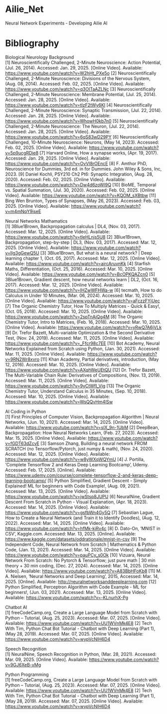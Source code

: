 # Ailie_Net
Neural Network Experiments - Developing Ailie AI


# Bibliography
Biological Neurology Background\
[1] Neuroscientifically Challenged, 2-Minute Neuroscience: Action Potential, (Jul. 26, 2014). Accessed: Jan. 29, 2025. [Online Video]. Available: https://www.youtube.com/watch?v=W2hHt_PXe5o
[2] Neuroscientifically Challenged, 2-Minute Neuroscience: Divisions of the Nervous System, (Aug. 08, 2014). Accessed: Feb. 02, 2025. [Online Video]. Available: https://www.youtube.com/watch?v=q3OITaAZLNc
[3] Neuroscientifically Challenged, 2-Minute Neuroscience: Membrane Potential, (Jul. 25, 2014). Accessed: Jan. 28, 2025. [Online Video]. Available: https://www.youtube.com/watch?v=tIzF2tWy6KI
[4] Neuroscientifically Challenged, 2-Minute Neuroscience: Synaptic Transmission, (Jul. 22, 2014). Accessed: Jan. 28, 2025. [Online Video]. Available: https://www.youtube.com/watch?v=WhowH0kb7n0
[5] Neuroscientifically Challenged, 2-Minute Neuroscience: The Neuron, (Jul. 22, 2014). Accessed: Jan. 28, 2025. [Online Video]. Available: https://www.youtube.com/watch?v=6qS83wD29PY
[6] Neuroscientifically Challenged, 10-Minute Neuroscience: Neurons, (May 14, 2023). Accessed: Feb. 02, 2025. [Online Video]. Available: https://www.youtube.com/watch?v=5p9ucgRDie8
[7] Harvard Online, How a synapse works, (Apr. 19, 2017). Accessed: Jan. 29, 2025. [Online Video]. Available: https://www.youtube.com/watch?v=OvVl8rOEncE
[8] F. Amthor PhD, Neuroscience for Dummies, 3rd ed. in for Dummies. John Wiley & Sons, Inc, 2023.
[9] Daniel Kochli, PSY210 Ch2 Pt6: Synaptic Integration, (Aug. 28, 2020). Accessed: Feb. 02, 2025. [Online Video]. Available: https://www.youtube.com/watch?v=Dw4d6zoWl9Q
[10] BioME, Temporal vs. Spatial Summation, (Jul. 30, 2020). Accessed: Feb. 02, 2025. [Online Video]. Available: https://www.youtube.com/watch?v=KQOM_sXBtbw
[11] Bing Wen Brunton, Types of Synapses, (May 26, 2023). Accessed: Feb. 03, 2025. [Online Video]. Available: https://www.youtube.com/watch?v=m4mNqY9iseE

Neural Networks Mathamatics\
[1] 3Blue1Brown, Backpropagation calculus | DL4, (Nov. 03, 2017). Accessed: Mar. 12, 2025. [Online Video]. Available: https://www.youtube.com/watch?v=tIeHLnjs5U8
[2] 3Blue1Brown, Backpropagation, step-by-step | DL3, (Nov. 03, 2017). Accessed: Mar. 12, 2025. [Online Video]. Available: https://www.youtube.com/watch?v=Ilg3gGewQ5U
[3] 3Blue1Brown, But what is a neural network? | Deep learning chapter 1, (Oct. 05, 2017). Accessed: Mar. 12, 2025. [Online Video]. Available: https://www.youtube.com/watch?v=aircAruvnKk
[4] Starfish Maths, Differentiation, (Oct. 25, 2016). Accessed: Mar. 10, 2025. [Online Video]. Available: https://www.youtube.com/watch?v=BcOPKQAZcn0
[5] 3Blue1Brown, Gradient descent, how neural networks learn | DL2, (Oct. 16, 2017). Accessed: Mar. 12, 2025. [Online Video]. Available: https://www.youtube.com/watch?v=IHZwWFHWa-w
[6] tecmath, How to do Calculus in Under 10 Minutes, (Mar. 06, 2024). Accessed: Mar. 10, 2025. [Online Video]. Available: https://www.youtube.com/watch?v=aFczzFYjUec
[7] The Organic Chemistry Tutor, How To Multiply Matrices - Quick & Easy!, (Oct. 05, 2018). Accessed: Mar. 10, 2025. [Online Video]. Available: https://www.youtube.com/watch?v=2spTnAiQg4M
[8] The Organic Chemistry Tutor, Intro to Matrices, (Feb. 16, 2018). Accessed: Mar. 10, 2025. [Online Video]. Available: https://www.youtube.com/watch?v=yRwQ7A6jVLk
[9] Dr. Trefor Bazett, Multi-variable Optimization & the Second Derivative Test, (Nov. 24, 2019). Accessed: Mar. 11, 2025. [Online Video]. Available: https://www.youtube.com/watch?v=_Ffcr98c7EE
[10] Bot Academy, Neural Networks Explained from Scratch using Python, (Jan. 30, 2021). Accessed: Mar. 11, 2025. [Online Video]. Available: https://www.youtube.com/watch?v=9RN2Wr8xvro
[11] Khan Academy, Partial derivatives, introduction, (May 12, 2016). Accessed: Mar. 10, 2025. [Online Video]. Available: https://www.youtube.com/watch?v=AXqhWeUEtQU
[12] Dr. Trefor Bazett, The Multi-Variable Chain Rule: Derivatives of Compositions, (Nov. 13, 2019). Accessed: Mar. 11, 2025. [Online Video]. Available: https://www.youtube.com/watch?v=9yCtWfI_Vjg
[13] The Organic Chemistry Tutor, Understand Calculus in 35 Minutes, (Sep. 10, 2018). Accessed: Mar. 10, 2025. [Online Video]. Available: https://www.youtube.com/watch?v=WsQQvHm4lSw

AI Coding in Python\
[1] First Principles of Computer Vision, Backpropagation Algorithm | Neural Networks, (Jun. 10, 2021). Accessed: Mar. 14, 2025. [Online Video]. Available: https://www.youtube.com/watch?v=sIX_9n-1UbM
[2] DeepBean, Backpropagation: How Neural Networks Learn, (Feb. 27, 2023). Accessed: Mar. 15, 2025. [Online Video]. Available: https://www.youtube.com/watch?v=fGDT63dZcvE
[3] Samson Zhang, Building a neural network FROM SCRATCH (no Tensorflow/Pytorch, just numpy & math), (Nov. 24, 2020). Accessed: Mar. 12, 2025. [Online Video]. Available: https://www.youtube.com/watch?v=w8yWXqWQYmU
[4] J. Portilla, ‘Complete Tensorflow 2 and Keras Deep Learning Bootcamp’, Udemy. Accessed: Feb. 17, 2025. [Online]. Available: https://www.udemy.com/course/complete-tensorflow-2-and-keras-deep-learning-bootcamp/
[5] Python Simplified, Gradient Descent - Simply Explained! ML for beginners with Code Example!, (Aug. 09, 2021). Accessed: Mar. 13, 2025. [Online Video]. Available: https://www.youtube.com/watch?v=jwStsp8JUPU
[6] NeuralNine, Gradient Descent From Scratch in Python - Visual Explanation, (Apr. 18, 2023). Accessed: Mar. 14, 2025. [Online Video]. Available: https://www.youtube.com/watch?v=gsfbWn4Gy5Q
[7] Sebastian Lague, How to Create a Neural Network (and Train it to Identify Doodles), (Aug. 12, 2022). Accessed: Mar. 14, 2025. [Online Video]. Available: https://www.youtube.com/watch?v=hfMk-kjRv4c
[8] D. Dato-On, ‘MNIST in CSV’, Kaggle.com. Accessed: Mar. 13, 2025. [Online]. Available: https://www.kaggle.com/datasets/oddrationale/mnist-in-csv
[9] The Independent Code, Neural Network from Scratch | Mathematics & Python Code, (Jan. 13, 2021). Accessed: Mar. 14, 2025. [Online Video]. Available: https://www.youtube.com/watch?v=pauPCy_s0Ok
[10] Vizuara, Neural Network From Scratch: No Pytorch & Tensorflow; just pure math | 30 min theory + 30 min coding, (Dec. 27, 2024). Accessed: Mar. 14, 2025. [Online Video]. Available: https://www.youtube.com/watch?v=A83BbHFoKb8
[11] M. A. Nielsen, ‘Neural Networks and Deep Learning’, 2015, Accessed: Mar. 14, 2025. [Online]. Available: http://neuralnetworksanddeeplearning.com
[12] Python Simplified, Perceptron Algorithm with Code Example - ML for beginners!, (Jun. 03, 2021). Accessed: Mar. 13, 2025. [Online Video]. Available: https://www.youtube.com/watch?v=-KLnurhX-Pg

Chatbot AI\
[1] freeCodeCamp.org, Create a Large Language Model from Scratch with Python – Tutorial, (Aug. 25, 2023). Accessed: Mar. 07, 2025. [Online Video]. Available: https://www.youtube.com/watch?v=UU1WVnMk4E8
[2] Tech With Tim, Python Chat Bot Tutorial - Chatbot with Deep Learning (Part 1), (May 28, 2019). Accessed: Mar. 07, 2025. [Online Video]. Available: https://www.youtube.com/watch?v=wypVcNIH6D4

Speech Recognition\
[1] NeuralNine, Speech Recognition in Python, (Mar. 28, 2021). Accessed: Mar. 09, 2025. [Online Video]. Available: https://www.youtube.com/watch?v=9GJ6XeB-vMg

Python Programming\
[1] freeCodeCamp.org, Create a Large Language Model from Scratch with Python – Tutorial, (Aug. 25, 2023). Accessed: Mar. 07, 2025. [Online Video]. Available: https://www.youtube.com/watch?v=UU1WVnMk4E8
[2] Tech With Tim, Python Chat Bot Tutorial - Chatbot with Deep Learning (Part 1), (May 28, 2019). Accessed: Mar. 07, 2025. [Online Video]. Available: https://www.youtube.com/watch?v=wypVcNIH6D4




